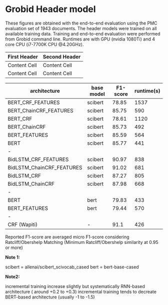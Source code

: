 Grobid Header model
===================

These figures are obtained with the end-to-end evaluation using the PMC evaluation set of 1943 documents. The header models were trained on all available training data. Training and end-to-end evaluation were performed from Grobid command line. Runtimes are with GPU (nvidia 1080Ti) and 4 core CPU (i7-7700K CPU @4.20GHz).


| First Header  | Second Header |
| ------------- | ------------- |
| Content Cell  | Content Cell  |
| Content Cell  | Content Cell  |


| architecture		| base model  | F1-score   | runtime(s) |   
|---     		      |---          |---         |---    |
| BERT_CRF_FEATURES	| scibert     | 78.85	   | 1537  |   
| BERT_ChainCRF_FEATURES| scibert     | 85.75	   |  590  |   
| BERT_CRF		      | scibert     | 78.61 	   | 1120  |   
| BERT_ChainCRF		| scibert     | 85.73	   |  492  |   
| BERT_FEATURES		| scibert     | 85.59	   |  564  |   
| BERT			| scibert     | 85.77	   |  441  |   
| -                     |             | 	         |       |   
| BidLSTM_CRF_FEATURES	| scibert     | 90.97	   |  838  |   
| BidLSTM_ChainCRF_FEATURES|scibert   | 91.02	   |  681  |   
| BidLSTM_CRF		| scibert     | 87.27	   |  805  |   
| BidLSTM_ChainCRF	| scibert     | 87.98	   |  668  |   
| -    			|             | 	         |       |   
| BERT			| bert        | 79.83	   |  433  |   
| BERT_FEATURES		| bert        | 79.44	   |  570  |   
| -                     |             | 	         |       |   
| CRF (Wapiti)          | -           | 91.1	   |  426  |   

Reported F1-score are averaged micro F1-score considering Ratcliff/Obershelp Matching (Minimum Ratcliff/Obershelp similarity at 0.95 or more)

**Note 1:** 

scibert = allenai/scibert_scivocab_cased
bert = bert-base-cased
      
**Note2:**

incremental training increase slightly but systematically RNN-based architecture ( around +0.2 to +0.3)
incremental training tends to decreate BERT-based architecture (usually -1 to -1.5)

